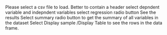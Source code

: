 Please select a csv file to load. Better to contain a header
select depndent variable and indepndent variables
select regression radio button
See the results
Select summary radio button to get the summary of all variables in the dataset
Select Display sample /Display Table to see the rows in the data frame. 